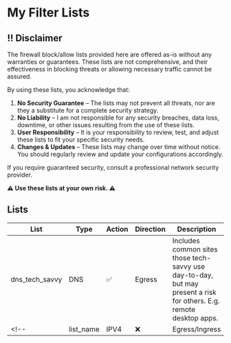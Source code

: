 # My Filter Lists

## ‼️ Disclaimer

The firewall block/allow lists provided here are offered as-is without any warranties or guarantees. These lists are not comprehensive, and their effectiveness in blocking threats or allowing necessary traffic cannot be assured.

By using these lists, you acknowledge that:
 1. **No Security Guarantee** – The lists may not prevent all threats, nor are they a substitute for a complete security strategy.
 2.	**No Liability** – I am not responsible for any security breaches, data loss, downtime, or other issues resulting from the use of these lists.
 3.	**User Responsibility** – It is your responsibility to review, test, and adjust these lists to fit your specific security needs.
 4.	**Changes & Updates** – These lists may change over time without notice. You should regularly review and update your configurations accordingly.

If you require guaranteed security, consult a professional network security provider.

**⚠️ Use these lists at your own risk. ⚠️**

## Lists

|List|Type|Action|Direction|Description|
|----|----|------|---------|-----------|
|dns_tech_savvy|DNS|✅|Egress|Includes common sites those tech-savvy use day-to-day, but may present a risk for others. E.g. remote desktop apps.|
<!--|list_name|IPV4|❌|Egress/Ingress|List Description|-->
